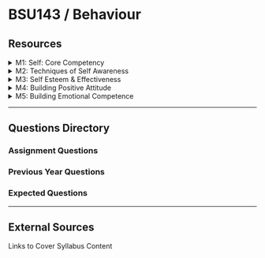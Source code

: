 # BSU143 / Behaviour

## Resources

<details>

<summary>M1: Self: Core Competency</summary>



</details>

<details>

<summary>M2: Techniques of Self Awareness</summary>



</details>

<details>

<summary>M3: Self Esteem &#x26; Effectiveness</summary>



</details>

<details>

<summary>M4: Building Positive Attitude</summary>



</details>

<details>

<summary>M5: Building Emotional Competence</summary>



</details>

***

## Questions Directory

### Assignment Questions

### Previous Year Questions

### Expected Questions

***

## External Sources

Links to Cover Syllabus Content
